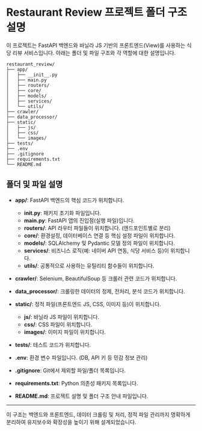 # Restaurant Review 프로젝트 폴더 구조 설명

이 프로젝트는 FastAPI 백엔드와 바닐라 JS 기반의 프론트엔드(View)를 사용하는 식당 리뷰 서비스입니다. 아래는 폴더 및 파일 구조와 각 역할에 대한 설명입니다.

```
restaurant_review/
├── app/
│   ├── __init__.py
│   ├── main.py
│   ├── routers/
│   ├── core/
│   ├── models/
│   ├── services/
│   └── utils/
├── crawler/
├── data_processor/
├── static/
│   ├── js/
│   ├── css/
│   └── images/
├── tests/
├── .env
├── .gitignore
├── requirements.txt
└── README.md
```

## 폴더 및 파일 설명

- **app/**: FastAPI 백엔드의 핵심 코드가 위치합니다.
  - **__init__.py**: 패키지 초기화 파일입니다.
  - **main.py**: FastAPI 앱의 진입점(실행 파일)입니다.
  - **routers/**: API 라우터 파일들이 위치합니다. (엔드포인트별로 분리)
  - **core/**: 환경설정, 데이터베이스 연결 등 핵심 설정 파일이 위치합니다.
  - **models/**: SQLAlchemy 및 Pydantic 모델 정의 파일이 위치합니다.
  - **services/**: 비즈니스 로직(예: 네이버 API 연동, 식당 서비스 등)이 위치합니다.
  - **utils/**: 공통적으로 사용하는 유틸리티 함수들이 위치합니다.

- **crawler/**: Selenium, BeautifulSoup 등 크롤러 관련 코드가 위치합니다.

- **data_processor/**: 크롤링한 데이터의 정제, 전처리, 분석 코드가 위치합니다.

- **static/**: 정적 파일(프론트엔드 JS, CSS, 이미지 등)이 위치합니다.
  - **js/**: 바닐라 JS 파일이 위치합니다.
  - **css/**: CSS 파일이 위치합니다.
  - **images/**: 이미지 파일이 위치합니다.

- **tests/**: 테스트 코드가 위치합니다.

- **.env**: 환경 변수 파일입니다. (DB, API 키 등 민감 정보 관리)

- **.gitignore**: Git에서 제외할 파일/폴더 목록입니다.

- **requirements.txt**: Python 의존성 패키지 목록입니다.

- **README.md**: 프로젝트 설명 및 폴더 구조 안내 파일입니다.

---

이 구조는 백엔드와 프론트엔드, 데이터 크롤링 및 처리, 정적 파일 관리까지 명확하게 분리하여 유지보수와 확장성을 높이기 위해 설계되었습니다.
